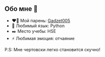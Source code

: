 ## Обо мне 👋

- ❤️‍🔥 Мой парень: [Gadzet005](https://github.com/@Gadzet005)
- 🌱 Любимый язык: Python
- ✒️ Место учебы: HSE
- ⚡ Любимая эмоция: отчаяние


P.S: Мне чертовски легко становится скучно!
